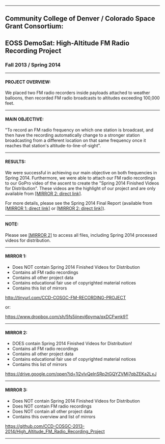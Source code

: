 -----------------------------------------------------------------------------
## Community College of Denver / Colorado Space Grant Consortium:

## EOSS DemoSat:  High-Altitude FM Radio Recording Project

### Fall 2013 / Spring 2014




-----------------------------------------------------------------------------
#### PROJECT OVERVIEW:

We placed two FM radio recorders inside payloads attached to weather balloons, 
then recorded FM radio broadcasts to altitudes exceeding 100,000 feet.




-----------------------------------------------------------------------------
#### MAIN OBJECTIVE:

"To record an FM radio frequency on which one station is broadcast, and then 
have the recording automatically change to a stronger station broadcasting 
from a different location on that same frequency once it reaches that 
station's altitude-to-line-of-sight".




-----------------------------------------------------------------------------
#### RESULTS:

We were successful in achieving our main objective on both frequencies in Spring 2014.  Furthermore, we were able to attach our FM radio recordings to our GoPro video of the ascent to create the "Spring 2014 Finished Videos for Distribution".  These videos are the highlight of our project and are only available from [[MIRROR 2: direct link]](https://drive.google.com/open?id=1l2vIvQeInSRp2tGQYZVMj7qbZEKa2LxJ).  

For more details, please see the Spring 2014 Final Report (available from [[MIRROR 1: direct link]](https://www.dropbox.com/sh/5fs5iinevi6pyma/AAAxj1HJRFNtypAJfX0rMEmka/Spring%202014/7.%20Final%20Report?dl=0) or [[MIRROR 2: direct link]](https://drive.google.com/open?id=1ser7O-UXn-9iSw0pbLH0nqMtInKPGe5B)).




-----------------------------------------------------------------------------
#### NOTE:

Please see [[MIRROR 2]](https://drive.google.com/open?id=1l2vIvQeInSRp2tGQYZVMj7qbZEKa2LxJ) to access all files, including Spring 2014 processed videos for distribution.



-----------------------------------------------------------------------------
#### MIRROR 1:  

* Does NOT contain Spring 2014 Finished Videos for Distribution 
* Contains all FM radio recordings
* Contains all other project data 
* Contains educational fair use of copyrighted material notices
* Contains this list of mirrors

http://tinyurl.com/CCD-COSGC-FM-RECORDING-PROJECT 

 or: 

https://www.dropbox.com/sh/5fs5iinevi6pyma/qxDCFwnk9T 



-----------------------------------------------------------------------------
#### MIRROR 2:  

* DOES contain Spring 2014 Finished Videos for Distribution!
* Contains all FM radio recordings
* Contains all other project data 
* Contains educational fair use of copyrighted material notices
* Contains this list of mirrors

https://drive.google.com/open?id=1l2vIvQeInSRp2tGQYZVMj7qbZEKa2LxJ 



-----------------------------------------------------------------------------
#### MIRROR 3: 

* Does NOT contain Spring 2014 Finished Videos for Distribution
* Does NOT contain FM radio recordings
* Does NOT contain all other project data
* Contains this overview and list of mirrors
 
 https://github.com/CCD-COSGC-2013-2014/High_Altitude_FM_Radio_Recording_Project 



-----------------------------------------------------------------------------
